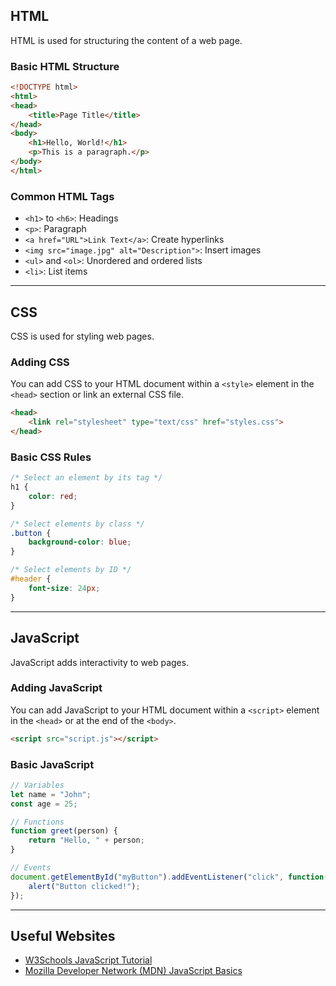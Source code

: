 
## HTML
HTML is used for structuring the content of a web page.

### Basic HTML Structure
```html
<!DOCTYPE html>
<html>
<head>
    <title>Page Title</title>
</head>
<body>
    <h1>Hello, World!</h1>
    <p>This is a paragraph.</p>
</body>
</html>
```

### Common HTML Tags
- `<h1>` to `<h6>`: Headings
- `<p>`: Paragraph
- `<a href="URL">Link Text</a>`: Create hyperlinks
- `<img src="image.jpg" alt="Description">`: Insert images
- `<ul>` and `<ol>`: Unordered and ordered lists
- `<li>`: List items

---

## CSS
CSS is used for styling web pages.

### Adding CSS
You can add CSS to your HTML document within a `<style>` element in the `<head>` section or link an external CSS file.

```html
<head>
    <link rel="stylesheet" type="text/css" href="styles.css">
</head>
```

### Basic CSS Rules
```css
/* Select an element by its tag */
h1 {
    color: red;
}

/* Select elements by class */
.button {
    background-color: blue;
}

/* Select elements by ID */
#header {
    font-size: 24px;
}
```

---

## JavaScript
JavaScript adds interactivity to web pages.

### Adding JavaScript
You can add JavaScript to your HTML document within a `<script>` element in the `<head>` or at the end of the `<body>`.

```html
<script src="script.js"></script>
```

### Basic JavaScript
```javascript
// Variables
let name = "John";
const age = 25;

// Functions
function greet(person) {
    return "Hello, " + person;
}

// Events
document.getElementById("myButton").addEventListener("click", function() {
    alert("Button clicked!");
});
```

---

## Useful Websites
- [W3Schools JavaScript Tutorial](https://www.w3schools.com/js/)
- [Mozilla Developer Network (MDN) JavaScript Basics](https://developer.mozilla.org/en-US/docs/Learn/Getting_started_with_the_web/JavaScript_basics)